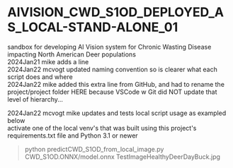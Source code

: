 # AIVISION_CWD_S1OD_DEPLOYED_AS_LOCAL-STAND-ALONE_01    
sandbox for developing AI Vision system for Chronic Wasting Disease impacting North American Deer populations  
2024Jan21 mike adds a line  
2024Jan22 mcvogt updated naming convention so is clearer what each script does and where  
2024Jan22 mike added this extra line from GitHub, and had to rename the project/project folder HERE because VSCode w Git did NOT update that level of hierarchy...   

2024Jan22 mcvogt mike updates and tests local script usage as exampled below  
activate one of the local venv's that was built using this project's requirements.txt file and Python 3.1 or newer    
> python predictCWD_S1OD_from_local_image.py CWD_S1OD.ONNX/model.onnx TestImageHealthyDeerDayBuck.jpg<Enter>     

